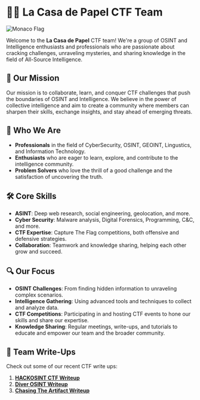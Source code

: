 # 🏴‍☠️ **La Casa de Papel CTF Team**

![Monaco Flag](https://upload.wikimedia.org/wikipedia/commons/e/ea/Flag_of_Monaco.svg) <!-- Monaco Flag Symbol -->

Welcome to the **La Casa de Papel** CTF team! We're a group of OSINT and Intelligence enthusiasts and professionals who are passionate about cracking challenges, unraveling mysteries, and sharing knowledge in the field of All-Source Intelligence.

## 🎯 **Our Mission**
Our mission is to collaborate, learn, and conquer CTF challenges that push the boundaries of OSINT and Intelligence. 
We believe in the power of collective intelligence and aim to create a community where members can sharpen their skills, exchange insights, and stay ahead of emerging threats.

## 💼 **Who We Are**
- **Professionals** in the field of CyberSecurity, OSINT, GEOINT, Lingustics, and Information Technology.
- **Enthusiasts** who are eager to learn, explore, and contribute to the intelligence community.
- **Problem Solvers** who love the thrill of a good challenge and the satisfaction of uncovering the truth.

## 🛠️ **Core Skills**
- **ASINT**: Deep web research, social engineering, geolocation, and more.
- **Cyber Security**: Malware analysis, Digital Forensics, Programming, C&C, and more.
- **CTF Expertise**: Capture The Flag competitions, both offensive and defensive strategies.
- **Collaboration**: Teamwork and knowledge sharing, helping each other grow and succeed.

## 🔍 **Our Focus**
- **OSINT Challenges**: From finding hidden information to unraveling complex scenarios.
- **Intelligence Gathering**: Using advanced tools and techniques to collect and analyze data.
- **CTF Competitions**: Participating in and hosting CTF events to hone our skills and share our expertise.
- **Knowledge Sharing**: Regular meetings, write-ups, and tutorials to educate and empower our team and the broader community.

## 📝 **Team Write-Ups**
Check out some of our recent CTF write ups:

1. **[HACKOSINT CTF Writeup](https://medium.com/@souf6x/hackosint-ctf-write-up-475e93e258aa)**
2. **[Diver OSINT Writeup](https://medium.com/@PretendNotToBe/writeup-of-diver-osint-ctf-2024-13be6d7ea847)**
3. **[Chasing The Artifact Writeup](https://medium.com/the-sleuth-sheet/osint-writeup-chasing-the-artifact-b93ab559b5a5)**
